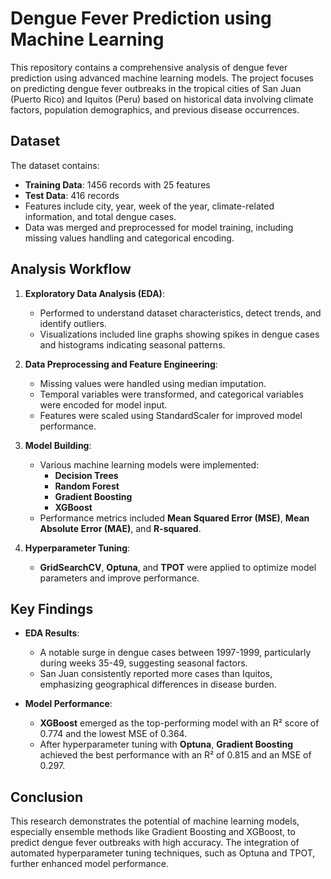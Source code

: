 # Dengue Fever Prediction using Machine Learning

This repository contains a comprehensive analysis of dengue fever prediction using advanced machine learning models. The project focuses on predicting dengue fever outbreaks in the tropical cities of San Juan (Puerto Rico) and Iquitos (Peru) based on historical data involving climate factors, population demographics, and previous disease occurrences.

## Dataset

The dataset contains:
- **Training Data**: 1456 records with 25 features
- **Test Data**: 416 records
- Features include city, year, week of the year, climate-related information, and total dengue cases.
- Data was merged and preprocessed for model training, including missing values handling and categorical encoding.

## Analysis Workflow

1. **Exploratory Data Analysis (EDA)**: 
   - Performed to understand dataset characteristics, detect trends, and identify outliers.
   - Visualizations included line graphs showing spikes in dengue cases and histograms indicating seasonal patterns.

2. **Data Preprocessing and Feature Engineering**:
   - Missing values were handled using median imputation.
   - Temporal variables were transformed, and categorical variables were encoded for model input.
   - Features were scaled using StandardScaler for improved model performance.

3. **Model Building**:
   - Various machine learning models were implemented:
     - **Decision Trees**
     - **Random Forest**
     - **Gradient Boosting**
     - **XGBoost**
   - Performance metrics included **Mean Squared Error (MSE)**, **Mean Absolute Error (MAE)**, and **R-squared**.

4. **Hyperparameter Tuning**:
   - **GridSearchCV**, **Optuna**, and **TPOT** were applied to optimize model parameters and improve performance.

## Key Findings

- **EDA Results**: 
  - A notable surge in dengue cases between 1997-1999, particularly during weeks 35-49, suggesting seasonal factors.
  - San Juan consistently reported more cases than Iquitos, emphasizing geographical differences in disease burden.
  
- **Model Performance**: 
  - **XGBoost** emerged as the top-performing model with an R² score of 0.774 and the lowest MSE of 0.364.
  - After hyperparameter tuning with **Optuna**, **Gradient Boosting** achieved the best performance with an R² of 0.815 and an MSE of 0.297.

## Conclusion

This research demonstrates the potential of machine learning models, especially ensemble methods like Gradient Boosting and XGBoost, to predict dengue fever outbreaks with high accuracy. The integration of automated hyperparameter tuning techniques, such as Optuna and TPOT, further enhanced model performance.
